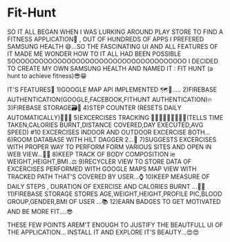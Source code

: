# Fit-Hunt
SO IT ALL BEGAN WHEN I WAS LURKING AROUND PLAY STORE TO FIND A FITNESS APPLICATION🤔 , OUT OF HUNDREDS OF APPS I PREFERED SAMSUNG HEALTH 😄...SO THE FASCINATING UI 
AND ALL FEATURES OF IT MADE ME WONDER HOW TO IT ALL HAD BEEN POSSIBLE SOOOOOOOOOOOOOOOOOOOOOOOOOOOOOOOOOOOOOO I DECIDED TO CREATE MY OWN SAMSUNG HEALTH AND NAMED
IT : FIT HUNT (a hunt to achieve fitness)😎😁


IT'S FEATURES👀
1)GOOGLE MAP API IMPLEMENTED 🗺🗾.....
2)FIREBASE AUTHENTICATION(GOOGLE,FACEBOOK,FITHUNT AUTHENTICATION)🔥
3)FIREBASE STORAGE🗃📂
4)STEP COUNTER (RESETS DAILY AUTOMATICALLY)🚶‍♂️🚶
5)EXCERCISES TRACKING 🚴🏻‍♀️🏊🏻‍♀️🚵🏻‍♀️(TELLS TIME TAKEN,CALORIES BURNT,DISTANCE COVERED,DAY EXECUTED,AVG SPEED) #10 EXCERCISES INDOOR AND OUTDOOR EXCERCISE BOTH...
6)ROOM DATABASE WITH HILT DAGGER 2...🔪
7)SUGGESTS EXCERCISES WITH PROPER WAY TO PERFORM FORM VARIOUS SITES AND OPEN IN WEB VIEW...🤖🤖
8)KEEP TRACK OF BODY COMPOSITION ie WEIGHT,HEIGHT,BMI..⚖
9)RECYCLER VIEW TO STORE DATA OF EXCERCISES PERFORMED WITH GOOGLE MAPS MAP VIEW WITH TRACKED PATH THAT'S COVERED BY USER...⌚
10)KEEP MEASURE OF DAILY STEPS , DURATION OF EXERCISE AND CALORIES BURNT ...🍕🔥
11)FIREBASE STORAGE STORES AGE,WEIGHT,HEIGHT,PROFILE PIC,BLOOD GROUP,GENDER,BMI OF USER ...📚
12)EARN BADGES TO GET MOTIVATED AND BE MORE FIT....😎

THESE FEW POINTS AREM'T ENOUGH TO JUSTIFY THE BEAUTFULL UI OF THE APPLICATION...
INSTALL IT AND EXPLORE IT'S BEAUTY...😍😍
